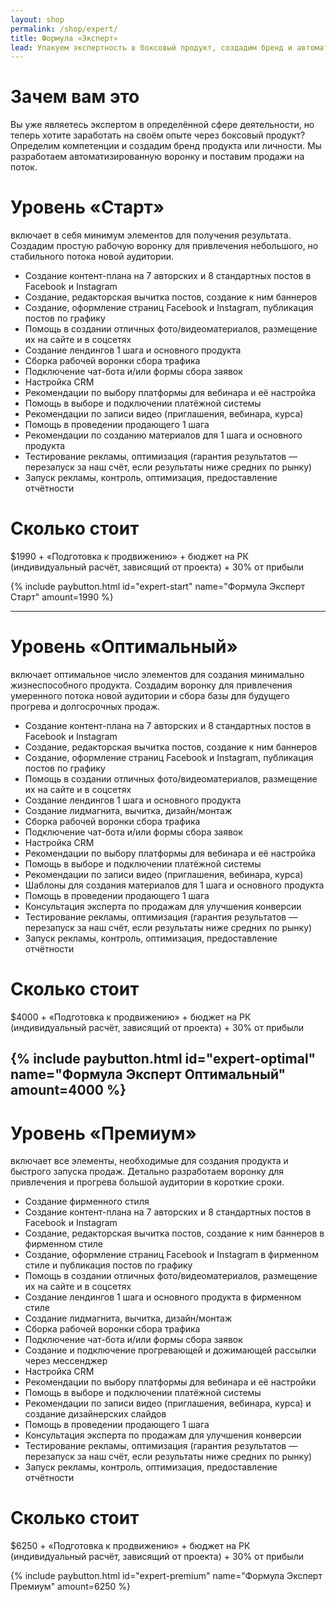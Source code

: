```yaml
---
layout: shop
permalink: /shop/expert/
title: Формула «Эксперт»
lead: Упакуем экспертность в боксовый продукт, создадим бренд и автоматизируем продажи
---
```


# **Зачем вам это**

Вы уже являетесь экспертом в определённой сфере деятельности, но теперь хотите заработать на своём опыте через боксовый продукт? Определим компетенции и создадим бренд продукта или личности. Мы разработаем автоматизированную воронку и поставим продажи на поток.

# **Уровень «Старт»**

включает в себя минимум элементов для получения результата. Создадим простую рабочую воронку для привлечения небольшого, но стабильного потока новой аудитории.

- Создание контент-плана на 7 авторских и 8 стандартных постов в Facebook и Instagram
- Создание, редакторская вычитка постов, создание к ним баннеров
- Создание, оформление страниц Facebook и Instagram, публикация постов по графику
- Помощь в создании отличных фото/видеоматериалов, размещение их на сайте и в соцсетях
- Создание лендингов 1 шага и основного продукта
- Сборка рабочей воронки сбора трафика
- Подключение чат-бота и/или формы сбора заявок
- Настройка CRM
- Рекомендации по выбору платформы для вебинара и её настройка
- Помощь в выборе и подключении платёжной системы
- Рекомендации по записи видео (приглашения, вебинара, курса)
- Помощь в проведении продающего 1 шага
- Рекомендации по созданию материалов для 1 шага и основного продукта
- Тестирование рекламы, оптимизация (гарантия результатов — перезапуск за наш счёт, если результаты ниже средних по рынку)
- Запуск рекламы, контроль, оптимизация, предоставление отчётности

# **Сколько стоит**

$1990 + «Подготовка к продвижению» + бюджет на РК (индивидуальный расчёт, зависящий от проекта) + 30% от прибыли

{% include paybutton.html id="expert-start" name="Формула Эксперт Старт" amount=1990 %}

---

# **Уровень «Оптимальный»**

включает оптимальное число элементов для создания минимально жизнеспособного продукта. Создадим воронку для привлечения умеренного потока новой аудитории и сбора базы для будущего прогрева и долгосрочных продаж.

- Создание контент-плана на 7 авторских и 8 стандартных постов в Facebook и Instagram
- Создание, редакторская вычитка постов, создание к ним баннеров
- Создание, оформление страниц Facebook и Instagram, публикация постов по графику
- Помощь в создании отличных фото/видеоматериалов, размещение их на сайте и в соцсетях
- Создание лендингов 1 шага и основного продукта
- Создание лидмагнита, вычитка, дизайн/монтаж
- Сборка рабочей воронки сбора трафика
- Подключение чат-бота и/или формы сбора заявок
- Настройка CRM
- Рекомендации по выбору платформы для вебинара и её настройка
- Помощь в выборе и подключении платёжной системы
- Рекомендации по записи видео (приглашения, вебинара, курса)
- Шаблоны для создания материалов для 1 шага и основного продукта
- Помощь в проведении продающего 1 шага
- Консультация эксперта по продажам для улучшения конверсии
- Тестирование рекламы, оптимизация (гарантия результатов — перезапуск за наш счёт, если результаты ниже средних по рынку)
- Запуск рекламы, контроль, оптимизация, предоставление отчётности

# **Сколько стоит**

$4000 + «Подготовка к продвижению» + бюджет на РК (индивидуальный расчёт, зависящий от проекта) + 30% от прибыли

{% include paybutton.html id="expert-optimal" name="Формула Эксперт Оптимальный" amount=4000 %}
---

# **Уровень «Премиум»**

включает все элементы, необходимые для создания продукта и быстрого запуска продаж. Детально разработаем воронку для привлечения и прогрева большой аудитории в короткие сроки.

- Создание фирменного стиля
- Создание контент-плана на 7 авторских и 8 стандартных постов в Facebook и Instagram
- Создание, редакторская вычитка постов, создание к ним баннеров в фирменном стиле
- Создание, оформление страниц Facebook и Instagram в фирменном стиле и публикация постов по графику
- Помощь в создании отличных фото/видеоматериалов, размещение их на сайте и в соцсетях
- Создание лендингов 1 шага и основного продукта в фирменном стиле
- Создание лидмагнита, вычитка, дизайн/монтаж
- Сборка рабочей воронки сбора трафика
- Подключение чат-бота и/или формы сбора заявок
- Создание и подключение прогревающей и дожимающей рассылки через мессенджер
- Настройка CRM
- Рекомендации по выбору платформы для вебинара и её настройки
- Помощь в выборе и подключении платёжной системы
- Рекомендации по записи видео (приглашения, вебинара, курса) и создание дизайнерских слайдов
- Помощь в проведении продающего 1 шага
- Консультация эксперта по продажам для улучшения конверсии
- Тестирование рекламы, оптимизация (гарантия результатов — перезапуск за наш счёт, если результаты ниже средних по рынку)
- Запуск рекламы, контроль, оптимизация, предоставление отчётности

# **Сколько стоит**

$6250 + «Подготовка к продвижению» + бюджет на РК (индивидуальный расчёт, зависящий от проекта) + 30% от прибыли

{% include paybutton.html id="expert-premium" name="Формула Эксперт Премиум" amount=6250 %}